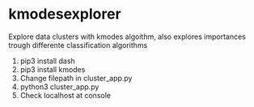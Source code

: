 # kmodesexplorer

Explore data clusters with kmodes algoithm, also explores importances trough differente classification algorithms

1. pip3 install dash
2. pip3 install kmodes
3. Change filepath in cluster_app.py
4. python3 cluster_app.py
5. Check localhost at console
